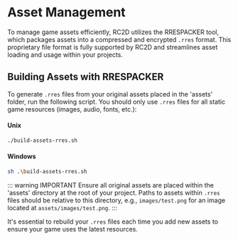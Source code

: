 # Asset Management

To manage game assets efficiently, RC2D utilizes the RRESPACKER tool, which packages assets into a compressed and encrypted `.rres` format. This proprietary file format is fully supported by RC2D and streamlines asset loading and usage within your projects.

## Building Assets with RRESPACKER

To generate `.rres` files from your original assets placed in the 'assets' folder, run the following script. You should only use `.rres` files for all static game resources (images, audio, fonts, etc.):

#### Unix
```bash
./build-assets-rres.sh
```

#### Windows
```bash
sh .\build-assets-rres.sh
```

::: warning IMPORTANT
Ensure all original assets are placed within the 'assets' directory at the root of your project. Paths to assets within `.rres` files should be relative to this directory, e.g., `images/test.png` for an image located at `assets/images/test.png`.
:::

It's essential to rebuild your `.rres` files each time you add new assets to ensure your game uses the latest resources.